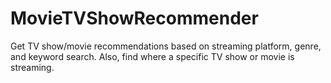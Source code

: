 # MovieTVShowRecommender
Get TV show/movie recommendations based on streaming platform, genre, and keyword search. Also, find where a specific TV show or movie is streaming. 

